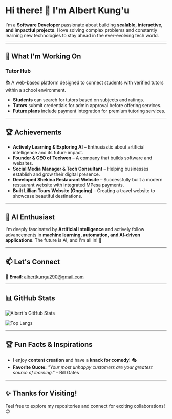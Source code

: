  # **Hi there! 👋 I'm Albert Kung'u**  

I'm a **Software Developer** passionate about building **scalable, interactive, and impactful projects**. I love solving complex problems and constantly learning new technologies to stay ahead in the ever-evolving tech world.  

---

## 🚀 **What I'm Working On**  

### **Tutor Hub**  
📚 A web-based platform designed to connect students with verified tutors within a school environment.  
- **Students** can search for tutors based on subjects and ratings.  
- **Tutors** submit credentials for admin approval before offering services.  
- **Future plans** include payment integration for premium tutoring services.  

---

## 🏆 **Achievements**  

- **Actively Learning & Exploring AI** – Enthusiastic about artificial intelligence and its future impact. 
- **Founder & CEO of Techven** – A company that builds software and websites.    
- **Social Media Manager & Tech Consultant** – Helping businesses establish and grow their digital presence.  
- **Developed Shekina Restaurant Website** – Successfully built a modern restaurant website with integrated MPesa payments.  
- **Built Lillian Tours Website (Ongoing)** – Creating a travel website to showcase beautiful destinations.  
 

---

## 🤖 **AI Enthusiast**  

I'm deeply fascinated by **Artificial Intelligence** and actively follow advancements in **machine learning, automation, and AI-driven applications**. The future is AI, and I'm all in! 🚀  

---

## 📫 **Let's Connect**  

📧 **Email**: [albertkungu290@gmail.com](mailto:albertkungu290@gmail.com)  

---

## 📊 **GitHub Stats**  

![Albert's GitHub Stats](https://github-readme-stats.vercel.app/api?username=Albert290&show_icons=true&theme=radical)  

![Top Langs](https://github-readme-stats.vercel.app/api/top-langs/?username=Albert290&layout=compact&theme=radical)

---


## 🏆 **Fun Facts & Inspirations**  

- I enjoy **content creation** and have a **knack for comedy**! 🎭  
- **Favorite Quote:** *"Your most unhappy customers are your greatest source of learning."* – Bill Gates  

---

## ✨ **Thanks for Visiting!**  
Feel free to explore my repositories and connect for exciting collaborations! 😊  
